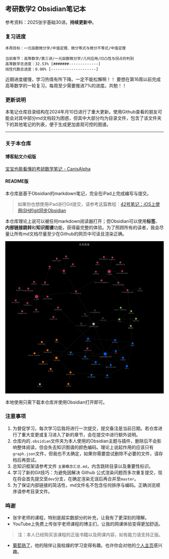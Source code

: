 ## 考研数学2 Obsidian笔记本

参考资料：2025张宇基础30讲。**持续更新中**。

### 复习进度

```
本周目标：一元函数微分学/中值定理、微分等式与微分不等式/中值定理

当前章节：高等数学/第三讲/一元函数微分学/几何应用/凹凸性与拐点的判别
高等数学总进度：32.53% [#######-------------]
线性代数总进度：0.00% [--------------------]
```

近期进度缓慢，学习热情有所下降。一定不能松懈啊！！
要想在第16周以前完成高等数学的一轮复习，每周至少需要推进7%的进度。共勉！！

### 更新说明

本笔记仓库目录结构在2024年月10日进行了重大更新。使用Github查看的朋友可能会对其中部分md文档较为困惑，但其中大部分均为目录文件，包含了该文件夹下的其他笔记的列表，便于生成更加直观可控的图谱。

---

### 关于本仓库

#### 博客贴文介绍版

[宝宝也能看懂的考研数学笔记 - CanisAlpha](https://blandalpha.github.io/posts/math4baby_project/)

#### README版

本仓库是基于Obsidian的markdown笔记，完全在iPad上完成编写与提交。

> 如果你也想使用iPad进行Git提交，请参考这篇教程：[42号笔记：iOS上使用iSH的git同步Obsidian](https://zhuanlan.zhihu.com/p/565028534)

本仓库理论上说可以被任何markdown阅读器打开；但Obsidian可以使用**标签**、**内部链接跳转**和**知识图谱**功能，获得最完整的体验。为了照顾所有的读者，我会尽量让所有md文档尽量至少在Github的网页中可读且渲染正确。

![graph](/assets/graph.jpg)

本地使用只需下载本仓库并使用Obsidian打开即可。

### 注意事项

1. 为督促学习，每次学习后我将进行一次提交，提交备注是当前日期。若仓库进行了重大变更或复习进入了新的章节，会在提交中进行额外说明。
2. 仓库内的`.obsidian`文件夹为本人使用的Obsidian主题与插件，删除后不会影响整体阅读，但会失去知识图谱的颜色编码。理论上说起作用的应该只有`graph.json`文件，但我也不太确定，如果你需要尝试删除不必要的文件，请存档后再尝试。
3. 总知识框架请参考文件 `主要概念汇总.md`，内含跳转目录以及重要性标识。
4. 学习了新的Git技巧：为避免因解决 Github 公式渲染问题而多次重复提交，现在将会首先提交至`dev`分支，在确定渲染无误后再合并至`master`。
5. 为了保证内部链接的简洁性，md文件名不包含任何排序与编码。正确浏览顺序请参考目录文件。

### 鸣谢

- 张宇老师的课程，特别是超实数部分的补充，让我有了更深刻的理解。
- YouTube上免费上传张宇老师课程的博主们，让我的网课体验变得更加舒适。
> 注：本人已经购买该课程的正版书籍以及网课内容，如有能力请支持正版。
- [葡萄熟了](https://github.com/SuperGrapee)，他的陪伴让我枯燥的学习变得有趣。也许你会对他的[个人主页](https://supergrapee.github.io/)感兴趣。

